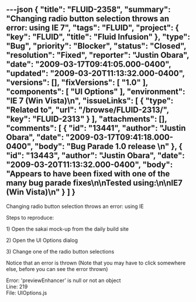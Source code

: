 ---json
{
  "title": "FLUID-2358",
  "summary": "Changing radio button selection throws an error: using IE 7",
  "tags": "FLUID",
  "project": {
    "key": "FLUID",
    "title": "Fluid Infusion"
  },
  "type": "Bug",
  "priority": "Blocker",
  "status": "Closed",
  "resolution": "Fixed",
  "reporter": "Justin Obara",
  "date": "2009-03-17T09:41:05.000-0400",
  "updated": "2009-03-20T11:13:32.000-0400",
  "versions": [],
  "fixVersions": [
    "1.0"
  ],
  "components": [
    "UI Options"
  ],
  "environment": "IE 7 (Win Vista)\n",
  "issueLinks": [
    {
      "type": "Related to",
      "url": "/browse/FLUID-2313/",
      "key": "FLUID-2313"
    }
  ],
  "attachments": [],
  "comments": [
    {
      "id": "13441",
      "author": "Justin Obara",
      "date": "2009-03-17T09:41:18.000-0400",
      "body": "Bug Parade 1.0 release&#x20;\n"
    },
    {
      "id": "13443",
      "author": "Justin Obara",
      "date": "2009-03-20T11:13:32.000-0400",
      "body": "Appears to have been fixed with one of the many bug parade fixes\n\nTested using:\n\nIE7 (Win Vista)\n"
    }
  ]
}
---
Changing radio button selection throws an error: using IE

Steps to reproduce:

1\) Open the sakai mock-up from the daily build site

2\) Open the UI Options dialog

3\) Change one of the radio button selections

Notice that an error is thrown (Note that you may have to click somewhere else, before you can see the error thrown)

Error: 'previewEnhancer' is null or not an object\
Line: 219\
File: UIOptions.js

        